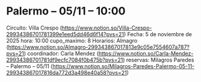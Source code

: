 # Palermo – 05/11 – 10:00

Circuito: Villa Crespo (https://www.notion.so/Villa-Crespo-29934386701781399e1eed5dd46d6f14?pvs=21)
Fecha: 5 de noviembre de 2025
hora: 10:00
cupo_maximo: 8
Horarios: Almagro (https://www.notion.so/Almagro-299343867017813e9c05e7554607a787?pvs=21)
coordinador: Carla Mendez (https://www.notion.so/Carla-Mendez-29934386701781df9ecfc7084f0b475b?pvs=21)
reservas: Milagros Paredes – Palermo – 05/11 (https://www.notion.so/Milagros-Paredes-Palermo-05-11-299343867017816da772d3a498e40a58?pvs=21)